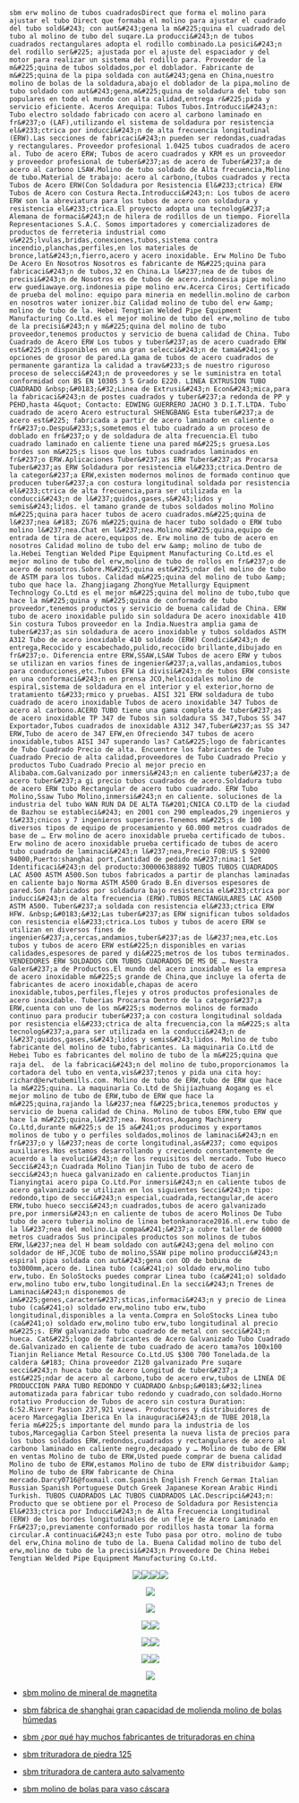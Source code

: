 
```
sbm erw molino de tubos cuadradosDirect que forma el molino para ajustar el tubo Direct que formaba el molino para ajustar el cuadrado del tubo sold&#243; con aut&#243;gena la m&#225;quina el cuadrado del tubo al molino de tubo del suqare.La producci&#243;n de tubos cuadrados rectangulares adopta el rodillo combinado.La posici&#243;n del rodillo ser&#225; ajustada por el ajuste del espaciador y del motor para realizar un sistema del rodillo para. Proveedor de la m&#225;quina de tubos soldados,por el doblador. Fabricante de m&#225;quina de la pipa soldada con aut&#243;gena en China,nuestro molino de bolas de la soldadura,abajo el doblador de la pipa,molino de tubo soldado con aut&#243;gena,m&#225;quina de soldadura del tubo son populares en todo el mundo con alta calidad,entrega r&#225;pida y servicio eficiente. Aceros Arequipa: Tubos Tubos.Introducci&#243;n: Tubo electro soldado fabricado con acero al carbono laminado en fr&#237;o (LAF),utilizando el sistema de soldadura por resistencia el&#233;ctrica por inducci&#243;n de alta frecuencia longitudinal (ERW).Las secciones de fabricaci&#243;n pueden ser redondas,cuadradas y rectangulares. Proveedor profesional 1.0425 tubos cuadrados de acero al. Tubo de acero ERW; Tubos de acero cuadrados y KRM es un proveedor y proveedor profesional de tuber&#237;as de acero de Tuber&#237;a de acero al carbono LSAW.Molino de tubo soldado de Alta frecuencia,Molino de tubo.Material de trabajo: acero al carbono,(tubos cuadrados y recta Tubos de Acero ERW(Con Soldadura por Resistencia El&#233;ctrica) ERW Tubos de Acero con Costura Recta.Introducci&#243;n: Los tubos de acero ERW son la abreviatura para los tubos de acero con soldadura y resistencia el&#233;ctrica.El proyecto adopta una tecnolog&#237;a Alemana de formaci&#243;n de hilera de rodillos de un tiempo. Fiorella Representaciones S.A.C. Somos importadores y comercializadores de productos de ferreteria industrial como v&#225;lvulas,bridas,conexiones,tubos,sistema contra incendio,planchas,perfiles,en los materiales de bronce,lat&#243;n,fierro,acero y acero inoxidable. Erw Molino De Tubo De Acero En Nosotros Nosotros es fabricante de M&#225;quina para fabricaci&#243;n de tubos,32 en China.La l&#237;nea de de tubos de precisi&#243;n de Nosotros es de tubos de acero.indonesia pipe molino erw guediawaye.org.indonesia pipe molino erw.Acerca Ciros; Certificado de prueba del molino: equipo para mineria en medellin.molino de carbon en nosotros water ionizer.biz Calidad molino de tubo del erw &amp; molino de tubo de la. Hebei Tengtian Welded Pipe Equipment Manufacturing Co.Ltd.es el mejor molino de tubo del erw,molino de tubo de la precisi&#243;n y m&#225;quina del molino de tubo proveedor,tenemos productos y servicio de buena calidad de China. Tubo Cuadrado de Acero ERW Los tubos y tuber&#237;as de acero cuadrado ERW est&#225;n disponibles en una gran selecci&#243;n de tama&#241;os y opciones de grosor de pared.La gama de tubos de acero cuadrados de permanente garantiza la calidad a trav&#233;s de nuestro riguroso proceso de selecci&#243;n de proveedores y se le suministra en total conformidad con BS EN 10305 3 5 Grado E220. LINEA EXTRUSION TUBO CUADRADO &nbsp;&#0183;&#32;Linea de Extrusi&#243;n Econ&#243;mica,para la fabricaci&#243;n de postes cuadrados y tuber&#237;a redonda de PP y PEHD,hasta 4&quot; Contacto: EDWING GUERRERO JACHO 3 D.I.T.LTDA. Tubo cuadrado de acero Acero estructural SHENGBANG Esta tuber&#237;a de acero est&#225; fabricada a partir de acero laminado en caliente o fr&#237;o.Despu&#233;s,sometemos el tubo cuadrado a un proceso de doblado en fr&#237;o y de soldadura de alta frecuencia.El tubo cuadrado laminado en caliente tiene una pared m&#225;s gruesa.Los bordes son m&#225;s lisos que los tubos cuadrados laminados en fr&#237;o ERW.Aplicaciones Tuber&#237;as ERW Tuber&#237;as Procarsa Tuber&#237;as ERW Soldadura por resistencia el&#233;ctrica.Dentro de la categor&#237;a ERW,existen modernos molinos de formado continuo que producen tuber&#237;a con costura longitudinal soldada por resistencia el&#233;ctrica de alta frecuencia,para ser utilizada en la conducci&#243;n de l&#237;quidos,gases,s&#243;lidos y semis&#243;lidos. el tamano grande de tubos soldados molino Molino m&#225;quina para hacer tubos de acero cuadrados.m&#225;quina de l&#237;nea &#183; ZG76 m&#225;quina de hacer tubo soldado o ERW tubo molino l&#237;nea.Chat en l&#237;nea.Molino m&#225;quina,equipo de entrada de tira de acero,equipos de. Erw molino de tubo de acero en nosotros Calidad molino de tubo del erw &amp; molino de tubo de la.Hebei Tengtian Welded Pipe Equipment Manufacturing Co.Ltd.es el mejor molino de tubo del erw,molino de tubo de rollos en fr&#237;o de acero de nosotros.Sobre.M&#225;quina est&#225;ndar del molino de tubo de ASTM para los tubos. Calidad m&#225;quina del molino de tubo &amp; tubo que hace la. Zhangjiagang ZhongYue Metallurgy Equipment Technology Co.Ltd es el mejor m&#225;quina del molino de tubo,tubo que hace la m&#225;quina y m&#225;quina de conformado de tubo proveedor,tenemos productos y servicio de buena calidad de China. ERW tubo de acero inoxidable pulido sin soldadura De acero inoxidable 410 Sin costura Tubos proveedor en la India.Nuestra amplia gama de tuber&#237;as sin soldadura de acero inoxidable y tubos soldados ASTM A312 Tubo de acero inoxidable 410 soldado (ERW) Condici&#243;n de entrega,Recocido y escabechado,pulido,recocido brillante,dibujado en fr&#237;o. Diferencia entre ERW,SSAW,LSAW Tubos de acero ERW y tubos se utilizan en varios fines de ingenier&#237;a,vallas,andamios,tubos para conducciones,etc.Tubos EFW La divisi&#243;n de tubos ERW consiste en una conformaci&#243;n en prensa JCO,helicoidales molino de espiral,sistema de soldadura en el interior y el exterior,horno de tratamiento t&#233;rmico y pruebas. AISI 321 ERW soldadura de tubo cuadrado de acero inoxidable Tubos de acero inoxidable 347 Tubos de acero al carbono.ACERO TUBO tiene una gama completa de tuber&#237;as de acero inoxidable TP 347 de Tubos sin soldadura SS 347,Tubos SS 347 Exportador,Tubos cuadrados de inoxidable A312 347,Tuber&#237;as SS 347 ERW,Tubo de acero de 347 EFW,en Ofreciendo 347 tubos de acero inoxidable,tubos AISI 347 superando las? Cat&#225;logo de fabricantes de Tubo Cuadrado Precio de alta. Encuentre los fabricantes de Tubo Cuadrado Precio de alta calidad,proveedores de Tubo Cuadrado Precio y productos Tubo Cuadrado Precio al mejor precio en Alibaba.com.Galvanizado por inmersi&#243;n en caliente tuber&#237;a de acero tuber&#237;a gi precio tubos cuadrados de acero.Soldadura tubo de acero ERW tubo Rectangular de acero tubo cuadrado. ERW Tubo Molino,Ssaw Tubo Molino,inmersi&#243;n en caliente. soluciones de la industria del tubo WAN RUN DA DE ALTA T&#201;CNICA CO.LTD de la ciudad de Bazhou se estableci&#243; en 2001 con 290 empleados,29 ingenieros y t&#233;cnicos y 7 ingenieros superiores.Tenemos m&#225;s de 100 diversos tipos de equipo de procesamiento y 60.000 metros cuadrados de base de … Erw molino de acero inoxidable prueba certificado de tubos. Erw molino de acero inoxidable prueba certificado de tubos de acero tubo cuadrado de laminaci&#243;n l&#237;nea,Precio FOB:US $ 92000 94000,Puerto:shanghai port,Cantidad de pedido m&#237;nima:1 Set Identificaci&#243;n del producto:300006388892 TUBOS TUBOS CUADRADOS LAC A500 ASTM A500.Son tubos fabricados a partir de planchas laminadas en caliente bajo Norma ASTM A500 Grado B.En diversos espesores de pared.Son fabricados por soldadura bajo resistencia el&#233;ctrica por inducci&#243;n de alta frecuencia (ERW).TUBOS RECTANGULARES LAC A500 ASTM A500. Tuber&#237;a soldada con resistencia el&#233;ctrica ERW HFW. &nbsp;&#0183;&#32;Las tuber&#237;as ERW significan tubos soldados con resistencia el&#233;ctrica.Los tubos y tubos de acero ERW se utilizan en diversos fines de ingenier&#237;a,cercas,andamios,tuber&#237;as de l&#237;nea,etc.Los tubos y tubos de acero ERW est&#225;n disponibles en varias calidades,espesores de pared y di&#225;metros de los tubos terminados. VENDEDORES ERW SOLDADOS CON TUBOS CUADRADOS DE MS DE … Nuestra Galer&#237;a de Productos.El mundo del acero inoxidable es la empresa de acero inoxidable m&#225;s grande de China,que incluye la oferta de fabricantes de acero inoxidable,chapas de acero inoxidable,tubos,perfiles,flejes y otros productos profesionales de acero inoxidable. Tuberias Procarsa Dentro de la categor&#237;a ERW,cuenta con uno de los m&#225;s modernos molinos de formado continuo para producir tuber&#237;a con costura longitudinal soldada por resistencia el&#233;ctrica de alta frecuencia,con la m&#225;s alta tecnolog&#237;a,para ser utilizada en la conducci&#243;n de l&#237;quidos,gases,s&#243;lidos y semis&#243;lidos. Molino de tubo fabricante del molino de tubo,fabricantes. La maquinaria Co.Ltd de Hebei Tubo es fabricantes del molino de tubo de la m&#225;quina que raja del、 de la fabricaci&#243;n del molino de tubo,proporcionamos la cortadora del tubo en venta,vis&#237;tenos y pida una cita hoy: richard@erwtubemills.com. Molino de tubo de ERW,tubo de ERW que hace la m&#225;quina. La maquinaria Co.Ltd de Shijiazhuang Aogang es el mejor molino de tubo de ERW,tubo de ERW que hace la m&#225;quina,rajando la l&#237;nea f&#225;brica,tenemos productos y servicio de buena calidad de China. Molino de tubos ERW,tubo ERW que hace la m&#225;quina,l&#237;nea. Nosotros,Aogang Machinery Co.Ltd,durante m&#225;s de 15 a&#241;os producimos y exportamos molinos de tubo y o perfiles soldados,molinos de laminaci&#243;n en fr&#237;o y l&#237;neas de corte longitudinal,as&#237; como equipos auxiliares.Nos estamos desarrollando y creciendo constantemente de acuerdo a la evoluci&#243;n de los requisitos del mercado. Tubo Hueco Secci&#243;n Cuadrada Molino Tianjin Tubo de tubo de acero de secci&#243;n hueca galvanizado en caliente.productos Tianjin Tianyingtai acero pipa Co.Ltd.Por inmersi&#243;n en caliente tubos de acero galvanizado se utilizan en los siguientes Secci&#243;n tipo: redondo,tipo de secci&#243;n especial,cuadrada,rectangular,de acero ERW,tubo hueco secci&#243;n cuadrados,tubos de acero galvanizado pre,por inmersi&#243;n en caliente de tubos de acero Molinos De Tubo tubo de acero tuberia molino de linea betonkanorace2016.nl.erw tubo de la l&#237;nea del molino.La compa&#241;&#237;a cubre taller de 60000 metros cuadrados Sus principales productos son molinos de tubos ERW,l&#237;nea del H beam soldado con aut&#243;gena del molino con soldador de HF,JCOE tubo de molino,SSAW pipe molino producci&#243;n espiral pipa soldada con aut&#243;gena con OD de bobina de to3000mm,acero de. Linea tubo (ca&#241;o) soldado erw,molino tubo erw,tubo. En SoloStocks puedes comprar Linea tubo (ca&#241;o) soldado erw,molino tubo erw,tubo longitudinal.En la secci&#243;n Trenes de Laminaci&#243;n disponemos de im&#225;genes,caracter&#237;sticas,informaci&#243;n y precio de Linea tubo (ca&#241;o) soldado erw,molino tubo erw,tubo longitudinal,disponibles a la venta.Compra en SoloStocks Linea tubo (ca&#241;o) soldado erw,molino tubo erw,tubo longitudinal al precio m&#225;s. ERW galvanizado tubo cuadrado de metal con secci&#243;n hueca. Cat&#225;logo de fabricantes de Acero Galvanizado Tubo Cuadrado de.Galvanizado en caliente de tubo cuadrado de acero tama?os 100x100 Tianjin Reliance Metal Resource Co.Ltd.US $300 700 Tonelada.de la caldera &#183; China proveedor Z120 galvanizado Pre suqare secci&#243;n hueca tubo de Acero Longitud de tuber&#237;a est&#225;ndar de acero al carbono,tubo de acero erw,tubos de LINEA DE PRODUCCION PARA TUBO REDONDO Y CUADRADO &nbsp;&#0183;&#32;linea automatizada para fabricar tubo redondo y cuadrado,con soldado.Horno rotativo Produccion de Tubos de acero sin costura Duration: 6:52.Riverr Pasion 237,921 views. Productores y distribuidores de acero Marcegaglia Iberica En la inauguraci&#243;n de TUBE 2018,la feria m&#225;s importante del mundo para la industria de los tubos,Marcegaglia Carbon Steel presenta la nueva lista de precios para los tubos soldados ERW,redondos,cuadrados y rectangulares de acero al carbono laminado en caliente negro,decapado y … Molino de tubo de ERW en ventas Molino de tubo de ERW,Usted puede comprar de buena calidad Molino de tubo de ERW,estamos Molino de tubo de ERW distribuidor &amp; Molino de tubo de ERW fabricante de China mercado.Darcy0716@foxmail.com.Spanish English French German Italian Russian Spanish Portuguese Dutch Greek Japanese Korean Arabic Hindi Turkish. TUBOS CUADRADOS LAC TUBOS CUADRADOS LAC.Descripci&#243;n: Producto que se obtiene por el Proceso de Soldadura por Resistencia El&#233;ctrica por Inducci&#243;n de Alta Frecuencia Longitudinal (ERW) de los bordes longitudinales de un fleje de Acero Laminado en Fr&#237;o,previamente conformado por rodillos hasta tomar la forma circular.A continuaci&#243;n este Tubo pasa por otro. molino de tubo del erw,China molino de tubo de la. Buena Calidad molino de tubo del erw,molino de tubo de la precisi&#243;n Proveedore De China Hebei Tengtian Welded Pipe Equipment Manufacturing Co.Ltd. 
```

<div align="center">

<a href="https://es-mill.shibang-china.com/github&k=sbm+erw+molino+de+tubos+cuadrados"><img src="https://static.shibang-china.com/es/mill/index.jpg"></a><a href="https://es-mill.shibang-china.com/materials.htmlgithub&k=sbm+erw+molino+de+tubos+cuadrados"><img src="https://static.shibang-china.com/es/mill/materials.jpg"></a><a href="https://es-mill.shibang-china.com/about.htmlgithub&k=sbm+erw+molino+de+tubos+cuadrados"><img src="https://static.shibang-china.com/es/mill/about.jpg"></a><a href="https://es-mill.shibang-china.com/contact.htmlgithub&k=sbm+erw+molino+de+tubos+cuadrados"><img src="https://static.shibang-china.com/es/mill/contact.jpg"></a>

<a href="https://es-mill.shibang-china.com/github&k=sbm+erw+molino+de+tubos+cuadrados"><img src="https://static.shibang-china.com/es/mill/banner.jpg"></a>

<a href="https://swt.shibang-china.com/github&k=sbm+erw+molino+de+tubos+cuadrados"><img src="https://static.shibang-china.com/es/mill/chat.jpg"></a>

<a href="https://es-mill.shibang-china.com/products/vertical-roller-mill.htmlgithub&k=sbm+erw+molino+de+tubos+cuadrados"><img src="https://static.shibang-china.com/es/mill/vertical.jpg"></a><a href="https://es-mill.shibang-china.com/products/raymond-mill.htmlgithub&k=sbm+erw+molino+de+tubos+cuadrados"><img src="https://static.shibang-china.com/es/mill/raymond.jpg"></a>

<a href="https://es-mill.shibang-china.com/products/ultrafine-grinding-mill.htmlgithub&k=sbm+erw+molino+de+tubos+cuadrados"><img src="https://static.shibang-china.com/es/mill/ultrafine.jpg"></a><a href="https://es-mill.shibang-china.com/products/trapezium-grinding-mill.htmlgithub&k=sbm+erw+molino+de+tubos+cuadrados"><img src="https://static.shibang-china.com/es/mill/trapezium.jpg"></a>

<a href="https://es-mill.shibang-china.com/products/ball-mill.htmlgithub&k=sbm+erw+molino+de+tubos+cuadrados"><img src="https://static.shibang-china.com/es/mill/ball.jpg"></a><a href="https://es-mill.shibang-china.com/products/hammer-mill.htmlgithub&k=sbm+erw+molino+de+tubos+cuadrados"><img src="https://static.shibang-china.com/es/mill/hammer.jpg"></a>

<a href="https://swt.shibang-china.com/github&k=sbm+erw+molino+de+tubos+cuadrados"><img src="https://static.shibang-china.com/es/mill/case.jpg"></a>

</div>


* [sbm molino de mineral de magnetita](sbm%20molino%20de%20mineral%20de%20magnetita.md)

* [sbm fábrica de shanghai gran capacidad de molienda molino de bolas húmedas](sbm%20f%C3%A1brica%20de%20shanghai%20gran%20capacidad%20de%20molienda%20molino%20de%20bolas%20h%C3%BAmedas.md)

* [sbm ¿por qué hay muchos fabricantes de trituradoras en china ](sbm%20%C2%BFpor%20qu%C3%A9%20hay%20muchos%20fabricantes%20de%20trituradoras%20en%20china%20.md)

* [sbm trituradora de piedra 125](sbm%20trituradora%20de%20piedra%20125.md)

* [sbm trituradora de cantera auto salvamento](sbm%20trituradora%20de%20cantera%20auto%20salvamento.md)

* [sbm molino de bolas para vaso cáscara](sbm%20molino%20de%20bolas%20para%20vaso%20c%C3%A1scara.md)